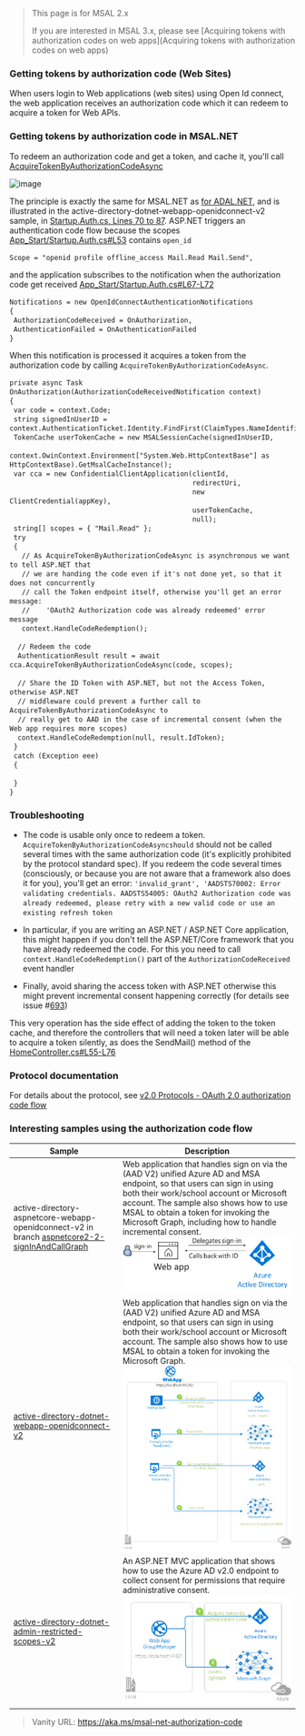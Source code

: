 > This page is for MSAL 2.x
> 
> If you are interested in MSAL 3.x, please see [Acquiring tokens with authorization codes on web apps](Acquiring tokens with authorization codes on web apps)

### Getting tokens by authorization code (Web Sites)
When users login to Web applications (web sites) using Open Id connect, the web application receives an authorization code which it can redeem to acquire a token for Web APIs.

### Getting tokens by authorization code in MSAL.NET

To redeem an authorization code and get a token, and cache it, you'll call [AcquireTokenByAuthorizationCodeAsync](https://docs.microsoft.com/en-us/dotnet/api/microsoft.identity.client.confidentialclientapplication.acquiretokenbyauthorizationcodeasync?view=azure-dotnet)

![image](https://user-images.githubusercontent.com/13203188/37082327-3716113e-21e4-11e8-921a-31f052ccdd84.png)

The principle is exactly the same for MSAL.NET as [for ADAL.NET](https://github.com/AzureAD/azure-activedirectory-library-for-dotnet/wiki/Acquiring-tokens-with-authorization-codes-on-web-apps), and is illustrated in the active-directory-dotnet-webapp-openidconnect-v2 sample, in [Startup.Auth.cs, Lines 70 to 87](https://github.com/Azure-Samples/active-directory-dotnet-webapp-openidconnect-v2/blob/master/WebApp/App_Start/Startup.Auth.cs#L76-L93). ASP.NET triggers an authentication code flow because the scopes [App_Start/Startup.Auth.cs#L53](https://github.com/Azure-Samples/active-directory-dotnet-webapp-openidconnect-v2/blob/c2087374e849fd58b5bf75ffebef1ac0e106884d/WebApp/App_Start/Startup.Auth.cs#L53) contains `open_id`

```CSharp
Scope = "openid profile offline_access Mail.Read Mail.Send",
```
and the application subscribes to the notification when the authorization code get received [App_Start/Startup.Auth.cs#L67-L72](https://github.com/Azure-Samples/active-directory-dotnet-webapp-openidconnect-v2/blob/c2087374e849fd58b5bf75ffebef1ac0e106884d/WebApp/App_Start/Startup.Auth.cs#L67-L72)

```CSharp
Notifications = new OpenIdConnectAuthenticationNotifications
{
 AuthorizationCodeReceived = OnAuthorization,
 AuthenticationFailed = OnAuthenticationFailed
}
```

When this notification is processed it acquires a token from the authorization code by calling `AcquireTokenByAuthorizationCodeAsync`.

```CSharp
private async Task OnAuthorization(AuthorizationCodeReceivedNotification context)
{
 var code = context.Code;
 string signedInUserID = context.AuthenticationTicket.Identity.FindFirst(ClaimTypes.NameIdentifier).Value;
 TokenCache userTokenCache = new MSALSessionCache(signedInUserID,
                                                   context.OwinContext.Environment["System.Web.HttpContextBase"] as HttpContextBase).GetMsalCacheInstance();
 var cca = new ConfidentialClientApplication(clientId, 
                                             redirectUri,
                                             new ClientCredential(appKey), 
                                             userTokenCache, 
                                             null);
 string[] scopes = { "Mail.Read" };
 try
 {
   // As AcquireTokenByAuthorizationCodeAsync is asynchronous we want to tell ASP.NET that
   // we are handing the code even if it's not done yet, so that it does not concurrently
   // call the Token endpoint itself, otherwise you'll get an error message:
   //    'OAuth2 Authorization code was already redeemed' error message
   context.HandleCodeRedemption();
 
  // Redeem the code
  AuthenticationResult result = await cca.AcquireTokenByAuthorizationCodeAsync(code, scopes);

  // Share the ID Token with ASP.NET, but not the Access Token, otherwise ASP.NET 
  // middleware could prevent a further call to AcquireTokenByAuthorizationCodeAsync to
  // really get to AAD in the case of incremental consent (when the Web app requires more scopes)
  context.HandleCodeRedemption(null, result.IdToken);
 }
 catch (Exception eee)
 {

 }
}
```

### Troubleshooting

- The code is usable only once to redeem a token. `AcquireTokenByAuthorizationCodeAsyncshould` should not be called several times with the same authorization code (it's explicitly prohibited by the protocol standard spec). If you redeem the code several times (consciously, or because you are not aware that a framework also does it for you), you'll get an error:
   `'invalid_grant', 'AADSTS70002: Error validating credentials. AADSTS54005: OAuth2 Authorization code was already redeemed, please retry with a new valid code or use an existing refresh token`

- In particular, if you are writing an ASP.NET / ASP.NET Core application, this might happen if you don't tell the ASP.NET/Core framework that you have already redeemed the code. For this you need to call `context.HandleCodeRedemption()` part of the `AuthorizationCodeReceived` event handler

- Finally, avoid sharing the access token with ASP.NET otherwise this might prevent incremental consent happening correctly (for details see issue #[693](https://github.com/AzureAD/microsoft-authentication-library-for-dotnet/issues/693))

This very operation has the side effect of adding the token to the token cache, and therefore the controllers that will need a token later will be able to acquire a token silently, as does the SendMail() method of the [HomeController.cs#L55-L76](https://github.com/Azure-Samples/active-directory-dotnet-webapp-openidconnect-v2/blob/c2087374e849fd58b5bf75ffebef1ac0e106884d/WebApp/Controllers/HomeController.cs#L56-L76)

### Protocol documentation

For details about the protocol, see [v2.0 Protocols - OAuth 2.0 authorization code flow](https://docs.microsoft.com/en-us/azure/active-directory/develop/v2-oauth2-auth-code-flow)

### Interesting samples using the authorization code flow

Sample | Description
------ | ------------
active-directory-aspnetcore-webapp-openidconnect-v2 in branch [aspnetcore2-2-signInAndCallGraph](https://github.com/Azure-Samples/active-directory-aspnetcore-webapp-openidconnect-v2/tree/aspnetcore2-2-signInAndCallGraph) | Web application that handles sign on via the (AAD V2) unified Azure AD and MSA endpoint, so that users can sign in using both their work/school account or Microsoft account. The sample also shows how to use MSAL to obtain a token for invoking the Microsoft Graph, including how to handle incremental consent. ![Topology](https://github.com/Azure-Samples/active-directory-aspnetcore-webapp-openidconnect-v2/blob/aspnetcore2-2-signInAndCallGraph/ReadmeFiles/sign-in.png)
[active-directory-dotnet-webapp-openidconnect-v2](https://github.com/Azure-Samples/active-directory-dotnet-webapp-openidconnect-v2) | Web application that handles sign on via the (AAD V2) unified Azure AD and MSA endpoint, so that users can sign in using both their work/school account or Microsoft account. The sample also shows how to use MSAL to obtain a token for invoking the Microsoft Graph. ![Topology](https://github.com/Azure-Samples/active-directory-dotnet-webapp-openidconnect-v2/blob/master/ReadmeFiles/Topology.png)
[active-directory-dotnet-admin-restricted-scopes-v2](https://github.com/azure-samples/active-directory-dotnet-admin-restricted-scopes-v2) | An ASP.NET MVC application that shows how to use the Azure AD v2.0 endpoint to collect consent for permissions that require administrative consent. ![Topology](https://github.com/Azure-Samples/active-directory-dotnet-admin-restricted-scopes-v2/blob/master/ReadmeFiles/Topology.png)

> Vanity URL: https://aka.ms/msal-net-authorization-code